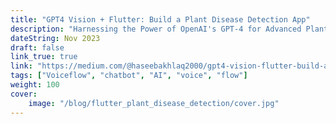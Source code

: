 ```yaml
---
title: "GPT4 Vision + Flutter: Build a Plant Disease Detection App"
description: "Harnessing the Power of OpenAI's GPT-4 for Advanced Plant Disease Identification with a Flutter-Based Application"
dateString: Nov 2023
draft: false
link_true: true
link: "https://medium.com/@haseebakhlaq2000/gpt4-vision-flutter-build-a-plant-disease-detection-app-5601a35db400"
tags: ["Voiceflow", "chatbot", "AI", "voice", "flow"]
weight: 100
cover:
    image: "/blog/flutter_plant_disease_detection/cover.jpg"
---
```

